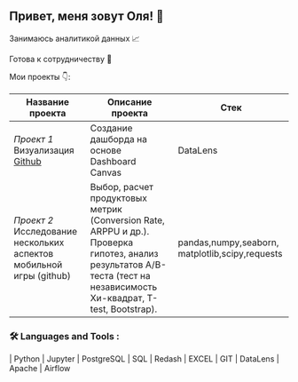 ## Привет, меня зовут Оля! 👋





Занимаюсь аналитикой данных 📈

Готова к сотрудничеству 🤝

Мои проекты 👇:




|Название проекта        |	Описание проекта             |	Стек         |
-------------------------| ------------------------------|---------------|
|*Проект 1* Визуализация [Github](https://github.com/olyasav/for_project_1) | Создание дашборда на основе  Dashboard Canvas |  DataLens
|*Проект 2* Исследование нескольких аспектов мобильной игры (github)	| Выбор, расчет продуктовых метрик (Conversion Rate, ARPPU и др.). Проверка гипотез, анализ результатов А/B-теста (тест на независимость Хи-квадрат, T-test, Bootstrap). |	pandas,numpy,seaborn, matplotlib,scipy,requests|




### 🛠️ Languages and Tools :

| Python     | Jupyter     | PostgreSQL     | SQL     | Redash     | EXCEL     | GIT     | DataLens     | Apache     | Airflow
